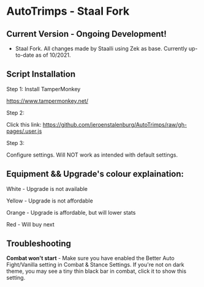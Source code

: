# AutoTrimps - Staal Fork

## Current Version - Ongoing Development!
- Staal Fork. All changes made by Staalli using Zek as base. Currently up-to-date as of 10/2021.

## Script Installation

Step 1: Install TamperMonkey

https://www.tampermonkey.net/

Step 2: 

Click this link: https://github.com/jeroenstalenburg/AutoTrimps/raw/gh-pages/.user.js

Step 3: 

Configure settings. Will NOT work as intended with default settings. 

## Equipment && Upgrade's colour explaination:

White - Upgrade is not available

Yellow - Upgrade is not affordable

Orange - Upgrade is affordable, but will lower stats

Red - Will buy next

## Troubleshooting

**Combat won't start** - Make sure you have enabled the Better Auto Fight/Vanilla setting in Combat & Stance Settings. If you're not on dark theme, you may see a tiny thin black bar in combat, click it to show this setting.
